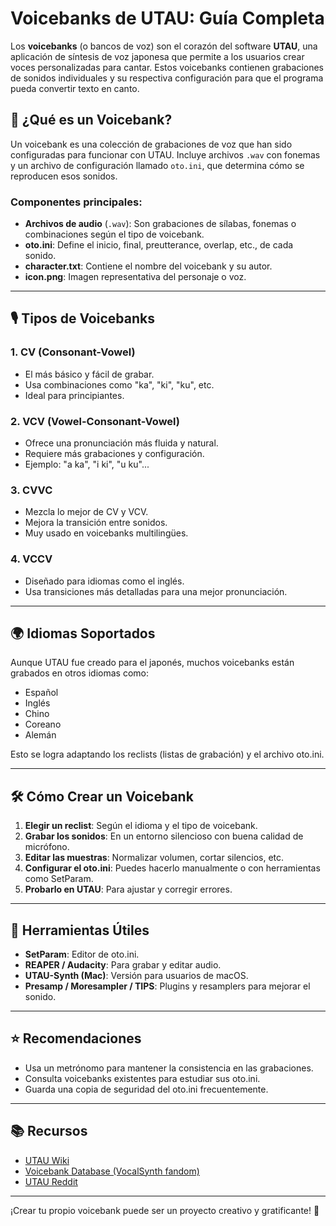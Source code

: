 # Voicebanks de UTAU: Guía Completa

Los **voicebanks** (o bancos de voz) son el corazón del software **UTAU**, una aplicación de síntesis de voz japonesa que permite a los usuarios crear voces personalizadas para cantar. Estos voicebanks contienen grabaciones de sonidos individuales y su respectiva configuración para que el programa pueda convertir texto en canto.

## 🧩 ¿Qué es un Voicebank?

Un voicebank es una colección de grabaciones de voz que han sido configuradas para funcionar con UTAU. Incluye archivos `.wav` con fonemas y un archivo de configuración llamado `oto.ini`, que determina cómo se reproducen esos sonidos.

### Componentes principales:
- **Archivos de audio** (`.wav`): Son grabaciones de sílabas, fonemas o combinaciones según el tipo de voicebank.
- **oto.ini**: Define el inicio, final, preutterance, overlap, etc., de cada sonido.
- **character.txt**: Contiene el nombre del voicebank y su autor.
- **icon.png**: Imagen representativa del personaje o voz.

---

## 🎙 Tipos de Voicebanks

### 1. **CV (Consonant-Vowel)**
- El más básico y fácil de grabar.
- Usa combinaciones como "ka", "ki", "ku", etc.
- Ideal para principiantes.
  
### 2. **VCV (Vowel-Consonant-Vowel)**
- Ofrece una pronunciación más fluida y natural.
- Requiere más grabaciones y configuración.
- Ejemplo: "a ka", "i ki", "u ku"...

### 3. **CVVC**
- Mezcla lo mejor de CV y VCV.
- Mejora la transición entre sonidos.
- Muy usado en voicebanks multilingües.

### 4. **VCCV**
- Diseñado para idiomas como el inglés.
- Usa transiciones más detalladas para una mejor pronunciación.

---

## 🌍 Idiomas Soportados

Aunque UTAU fue creado para el japonés, muchos voicebanks están grabados en otros idiomas como:
- Español
- Inglés
- Chino
- Coreano
- Alemán

Esto se logra adaptando los reclists (listas de grabación) y el archivo oto.ini.

---

## 🛠 Cómo Crear un Voicebank

1. **Elegir un reclist**: Según el idioma y el tipo de voicebank.
2. **Grabar los sonidos**: En un entorno silencioso con buena calidad de micrófono.
3. **Editar las muestras**: Normalizar volumen, cortar silencios, etc.
4. **Configurar el oto.ini**: Puedes hacerlo manualmente o con herramientas como SetParam.
5. **Probarlo en UTAU**: Para ajustar y corregir errores.

---

## 🔧 Herramientas Útiles

- **SetParam**: Editor de oto.ini.
- **REAPER / Audacity**: Para grabar y editar audio.
- **UTAU-Synth (Mac)**: Versión para usuarios de macOS.
- **Presamp / Moresampler / TIPS**: Plugins y resamplers para mejorar el sonido.

---

## ⭐ Recomendaciones

- Usa un metrónomo para mantener la consistencia en las grabaciones.
- Consulta voicebanks existentes para estudiar sus oto.ini.
- Guarda una copia de seguridad del oto.ini frecuentemente.

---

## 📚 Recursos

- [UTAU Wiki](http://utau.wiki/)
- [Voicebank Database (VocalSynth fandom)](https://vocaloid.fandom.com/wiki/UTAU)
- [UTAU Reddit](https://www.reddit.com/r/UTAU/)

---

¡Crear tu propio voicebank puede ser un proyecto creativo y gratificante! 🧡
